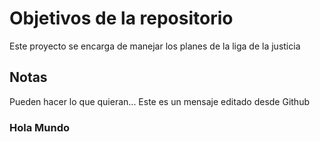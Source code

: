 # Objetivos de la repositorio

Este proyecto se encarga de manejar los planes de la liga de la justicia


## Notas
Pueden hacer lo que quieran...
Este es un mensaje editado desde Github

### Hola Mundo
